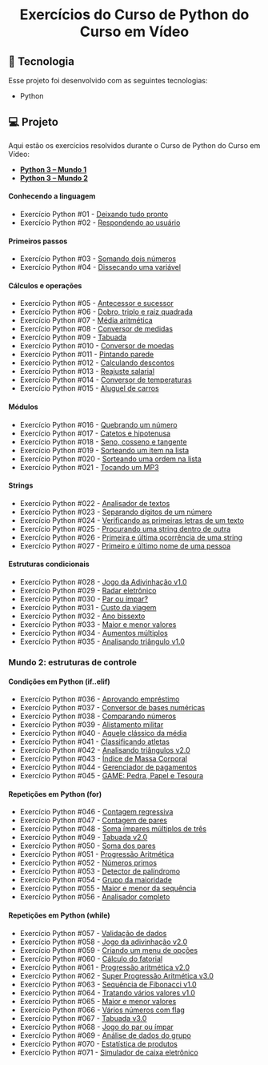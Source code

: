 <h1 align="center">
 Exercícios do Curso de Python do Curso em Vídeo
</h1>

## 🚀 Tecnologia

Esse projeto foi desenvolvido com as seguintes tecnologias:

- Python

## 💻 Projeto

Aqui estão os exercícios resolvidos durante o Curso de Python do Curso em Vídeo:
- [**Python 3 – Mundo 1** ](https://www.cursoemvideo.com/curso/python-3-mundo-1/)
- [**Python 3 – Mundo 2** ](https://www.cursoemvideo.com/curso/python-3-mundo-2/)

#### Conhecendo a linguagem

- Exercício Python #01 - [Deixando tudo pronto](https://github.com/joaohenrik03/python-cursoemvideo/blob/main/pythonExercicios/ex001.py)
- Exercício Python #02 - [Respondendo ao usuário](https://github.com/joaohenrik03/python-cursoemvideo/blob/main/pythonExercicios/ex002.py)

#### Primeiros passos

- Exercício Python #03 - [Somando dois números](https://github.com/joaohenrik03/python-cursoemvideo/blob/main/pythonExercicios/ex003.py)
- Exercício Python #04 - [Dissecando uma variável](https://github.com/joaohenrik03/python-cursoemvideo/blob/main/pythonExercicios/ex004.py)

#### Cálculos e operações

- Exercício Python #05 - [Antecessor e sucessor](https://github.com/joaohenrik03/python-cursoemvideo/blob/main/pythonExercicios/ex005.py)
- Exercício Python #06 - [Dobro, triplo e raiz quadrada](https://github.com/joaohenrik03/python-cursoemvideo/blob/main/pythonExercicios/ex006.py)
- Exercício Python #07 - [Média aritmética](https://github.com/joaohenrik03/python-cursoemvideo/blob/main/pythonExercicios/ex007.py)
- Exercício Python #08 - [Conversor de medidas](https://github.com/joaohenrik03/python-cursoemvideo/blob/main/pythonExercicios/ex008.py)
- Exercício Python #09 - [Tabuada](https://github.com/joaohenrik03/python-cursoemvideo/blob/main/pythonExercicios/ex009.py)
- Exercício Python #010 - [Conversor de moedas](https://github.com/joaohenrik03/python-cursoemvideo/blob/main/pythonExercicios/ex010.py)
- Exercício Python #011 - [Pintando parede](https://github.com/joaohenrik03/python-cursoemvideo/blob/main/pythonExercicios/ex011.py)
- Exercício Python #012 - [Calculando descontos](https://github.com/joaohenrik03/python-cursoemvideo/blob/main/pythonExercicios/ex012.py)
- Exercício Python #013 - [Reajuste salarial](https://github.com/joaohenrik03/python-cursoemvideo/blob/main/pythonExercicios/ex013.py)
- Exercício Python #014 - [Conversor de temperaturas](https://github.com/joaohenrik03/python-cursoemvideo/blob/main/pythonExercicios/ex014.py)
- Exercício Python #015 - [Aluguel de carros](https://github.com/joaohenrik03/python-cursoemvideo/blob/main/pythonExercicios/ex015.py)

#### Módulos

- Exercício Python #016 - [Quebrando um número](https://github.com/joaohenrik03/python-cursoemvideo/blob/main/pythonExercicios/ex016.py)
- Exercício Python #017 - [Catetos e hipotenusa](https://github.com/joaohenrik03/python-cursoemvideo/blob/main/pythonExercicios/ex017.py)
- Exercício Python #018 - [Seno, cosseno e tangente](https://github.com/joaohenrik03/python-cursoemvideo/blob/main/pythonExercicios/ex018.py)
- Exercício Python #019 - [Sorteando um item na lista](https://github.com/joaohenrik03/python-cursoemvideo/blob/main/pythonExercicios/ex019.py)
- Exercício Python #020 - [Sorteando uma ordem na lista](https://github.com/joaohenrik03/python-cursoemvideo/blob/main/pythonExercicios/ex020.py)
- Exercício Python #021 - [Tocando um MP3](https://github.com/joaohenrik03/python-cursoemvideo/blob/main/pythonExercicios/ex021.py)

#### Strings

- Exercício Python #022 - [Analisador de textos](https://github.com/joaohenrik03/python-cursoemvideo/blob/main/pythonExercicios/ex022.py)
- Exercício Python #023 - [Separando dígitos de um número](https://github.com/joaohenrik03/python-cursoemvideo/blob/main/pythonExercicios/ex023.py)
- Exercício Python #024 - [Verificando as primeiras letras de um texto](https://github.com/joaohenrik03/python-cursoemvideo/blob/main/pythonExercicios/ex024.py)
- Exercício Python #025 - [Procurando uma string dentro de outra](https://github.com/joaohenrik03/python-cursoemvideo/blob/main/pythonExercicios/ex025.py)
- Exercício Python #026 - [Primeira e última ocorrência de uma string](https://github.com/joaohenrik03/python-cursoemvideo/blob/main/pythonExercicios/ex026.py)
- Exercício Python #027 - [Primeiro e último nome de uma pessoa](https://github.com/joaohenrik03/python-cursoemvideo/blob/main/pythonExercicios/ex027.py)

#### Estruturas condicionais

- Exercício Python #028 - [Jogo da Adivinhação v1.0](https://github.com/joaohenrik03/python-cursoemvideo/blob/main/pythonExercicios/ex028.py)
- Exercício Python #029 - [Radar eletrônico](https://github.com/joaohenrik03/python-cursoemvideo/blob/main/pythonExercicios/ex029.py)
- Exercício Python #030 - [Par ou ímpar?](https://github.com/joaohenrik03/python-cursoemvideo/blob/main/pythonExercicios/ex030.py)
- Exercício Python #031 - [Custo da viagem](https://github.com/joaohenrik03/python-cursoemvideo/blob/main/pythonExercicios/ex031.py)
- Exercício Python #032 - [Ano bissexto](https://github.com/joaohenrik03/python-cursoemvideo/blob/main/pythonExercicios/ex032.py)
- Exercício Python #033 - [Maior e menor valores](https://github.com/joaohenrik03/python-cursoemvideo/blob/main/pythonExercicios/ex033.py)
- Exercício Python #034 - [Aumentos múltiplos](https://github.com/joaohenrik03/python-cursoemvideo/blob/main/pythonExercicios/ex034.py)
- Exercício Python #035 - [Analisando triângulo v1.0](https://github.com/joaohenrik03/python-cursoemvideo/blob/main/pythonExercicios/ex035.py)

### Mundo 2: estruturas de controle

#### Condições em Python (if..elif)

- Exercício Python #036 - [Aprovando empréstimo](https://github.com/joaohenrik03/python-cursoemvideo/blob/main/pythonExercicios/ex036.py)
- Exercício Python #037 - [Conversor de bases numéricas](https://github.com/joaohenrik03/python-cursoemvideo/blob/main/pythonExercicios/ex037.py)
- Exercício Python #038 - [Comparando números](https://github.com/joaohenrik03/python-cursoemvideo/blob/main/pythonExercicios/ex038.py)
- Exercício Python #039 - [Alistamento militar](https://github.com/joaohenrik03/python-cursoemvideo/blob/main/pythonExercicios/ex039.py)
- Exercício Python #040 - [Aquele clássico da média](https://github.com/joaohenrik03/python-cursoemvideo/blob/main/pythonExercicios/ex040.py)
- Exercício Python #041 - [Classificando atletas](https://github.com/joaohenrik03/python-cursoemvideo/blob/main/pythonExercicios/ex041.py)
- Exercício Python #042 - [Analisando triângulos v2.0](https://github.com/joaohenrik03/python-cursoemvideo/blob/main/pythonExercicios/ex042.py)
- Exercício Python #043 - [Índice de Massa Corporal](https://github.com/joaohenrik03/python-cursoemvideo/blob/main/pythonExercicios/ex043.py)
- Exercício Python #044 - [Gerenciador de pagamentos](https://github.com/joaohenrik03/python-cursoemvideo/blob/main/pythonExercicios/ex044.py)
- Exercício Python #045 - [GAME: Pedra, Papel e Tesoura](https://github.com/joaohenrik03/python-cursoemvideo/blob/main/pythonExercicios/ex045.py)

#### Repetições em Python (for)

- Exercício Python #046 - [Contagem regressiva](https://github.com/joaohenrik03/python-cursoemvideo/blob/main/pythonExercicios/ex046.py)
- Exercício Python #047 - [Contagem de pares](https://github.com/joaohenrik03/python-cursoemvideo/blob/main/pythonExercicios/ex047.py)
- Exercício Python #048 - [Soma ímpares múltiplos de três](https://github.com/joaohenrik03/python-cursoemvideo/blob/main/pythonExercicios/ex048.py)
- Exercício Python #049 - [Tabuada v2.0](https://github.com/joaohenrik03/python-cursoemvideo/blob/main/pythonExercicios/ex049.py)
- Exercício Python #050 - [Soma dos pares](https://github.com/joaohenrik03/python-cursoemvideo/blob/main/pythonExercicios/ex050.py)
- Exercício Python #051 - [Progressão Aritmética](https://github.com/joaohenrik03/python-cursoemvideo/blob/main/pythonExercicios/ex051.py)
- Exercício Python #052 - [Números primos](https://github.com/joaohenrik03/python-cursoemvideo/blob/main/pythonExercicios/ex052.py)
- Exercício Python #053 - [Detector de palíndromo](https://github.com/joaohenrik03/python-cursoemvideo/blob/main/pythonExercicios/ex053.py)
- Exercício Python #054 - [Grupo da maioridade](https://github.com/joaohenrik03/python-cursoemvideo/blob/main/pythonExercicios/ex054.py)
- Exercício Python #055 - [Maior e menor da sequência](https://github.com/joaohenrik03/python-cursoemvideo/blob/main/pythonExercicios/ex055.py)
- Exercício Python #056 - [Analisador completo](https://github.com/joaohenrik03/python-cursoemvideo/blob/main/pythonExercicios/ex056.py)

#### Repetições em Python (while)

- Exercício Python #057 - [Validação de dados](https://github.com/joaohenrik03/python-cursoemvideo/blob/main/pythonExercicios/ex057.py)
- Exercício Python #058 - [Jogo da adivinhação v2.0](https://github.com/joaohenrik03/python-cursoemvideo/blob/main/pythonExercicios/ex058.py)
- Exercício Python #059 - [Criando um menu de opções](https://github.com/joaohenrik03/python-cursoemvideo/blob/main/pythonExercicios/ex059.py)
- Exercício Python #060 - [Cálculo do fatorial](https://github.com/joaohenrik03/python-cursoemvideo/blob/main/pythonExercicios/ex060.py)
- Exercício Python #061 - [Progressão aritmética v2.0](https://github.com/joaohenrik03/python-cursoemvideo/blob/main/pythonExercicios/ex061.py)
- Exercício Python #062 - [Super Progressão Aritmética v3.0](https://github.com/joaohenrik03/python-cursoemvideo/blob/main/pythonExercicios/ex062.py)
- Exercício Python #063 - [Sequência de Fibonacci v1.0](https://github.com/joaohenrik03/python-cursoemvideo/blob/main/pythonExercicios/ex063.py)
- Exercício Python #064 - [Tratando vários valores v1.0](https://github.com/joaohenrik03/python-cursoemvideo/blob/main/pythonExercicios/ex064.py)
- Exercício Python #065 - [Maior e menor valores](https://github.com/joaohenrik03/python-cursoemvideo/blob/main/pythonExercicios/ex065.py)
- Exercício Python #066 - [Vários números com flag](https://github.com/joaohenrik03/python-cursoemvideo/blob/main/pythonExercicios/ex066.py)
- Exercício Python #067 - [Tabuada v3.0](https://github.com/joaohenrik03/python-cursoemvideo/blob/main/pythonExercicios/ex067.py)
- Exercício Python #068 - [Jogo do par ou ímpar](https://github.com/joaohenrik03/python-cursoemvideo/blob/main/pythonExercicios/ex068.py)
- Exercício Python #069 - [Análise de dados do grupo](https://github.com/joaohenrik03/python-cursoemvideo/blob/main/pythonExercicios/ex069.py)
- Exercício Python #070 - [Estatística de produtos](https://github.com/joaohenrik03/python-cursoemvideo/blob/main/pythonExercicios/ex070.py)
- Exercício Python #071 - [Simulador de caixa eletrônico](https://github.com/joaohenrik03/python-cursoemvideo/blob/main/pythonExercicios/ex071.py)
